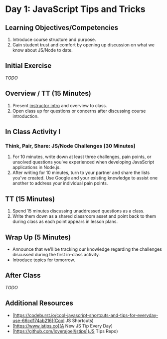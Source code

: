 # Day 1: JavaScript Tips and Tricks

## Learning Objectives/Competencies

1. Introduce course structure and purpose.
1. Gain student trust and comfort by opening up discussion on what we know about JS/Node to date.

## Initial Exercise

_TODO_

## Overview / TT (15 Minutes)

1. Present [instructor intro](00-Intro/README.md) and overview to class.
1. Open class up for questions or concerns after discussing course introduction.

## In Class Activity I

### Think, Pair, Share: JS/Node Challenges (30 Minutes)

1. For 10 minutes, write down at least three challenges, pain points, or unsolved questions you've experienced when developing JavaScript applications in Node.js.
1. After writing for 10 minutes, turn to your partner and share the lists you've created. Use Google and your existing knowledge to assist one another to address your individual pain points.

## TT (15 Minutes)

1. Spend 15 minutes discussing unaddressed questions as a class.
1. Write them down as a shared classroom asset and point back to them during class as each point appears in lesson plans.

## Wrap Up (5 Minutes)

* Announce that we'll be tracking our knowledge regarding the challenges discussed during the first in-class activity.
* Introduce topics for tomorrow.

## After Class

_TODO_

## Additional Resources

* [https://codeburst.io/cool-javascript-shortcuts-and-tips-for-everyday-use-66cd174ab216](Cool JS Shortcuts)
* [https://www.jstips.co](A New JS Tip Every Day)
* [https://github.com/loverajoel/jstips](JS Tips Repo)
